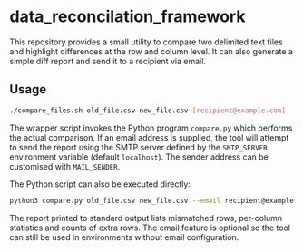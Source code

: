 # data_reconcilation_framework

This repository provides a small utility to compare two delimited text files
and highlight differences at the row and column level.  It can also generate a
simple diff report and send it to a recipient via email.

## Usage

```sh
./compare_files.sh old_file.csv new_file.csv [recipient@example.com]
```

The wrapper script invokes the Python program `compare.py` which performs the
actual comparison.  If an email address is supplied, the tool will attempt to
send the report using the SMTP server defined by the `SMTP_SERVER` environment
variable (default `localhost`).  The sender address can be customised with
`MAIL_SENDER`.

The Python script can also be executed directly:

```sh
python3 compare.py old_file.csv new_file.csv --email recipient@example.com
```

The report printed to standard output lists mismatched rows, per-column
statistics and counts of extra rows.  The email feature is optional so the tool
can still be used in environments without email configuration.
